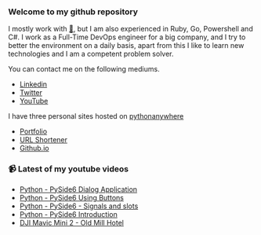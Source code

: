 ### Welcome to my github repository

I mostly work with [:snake:](https://www.python.org/), but I am also experienced in Ruby, Go, Powershell and C#. I work as a Full-Time DevOps engineer for a big company, and I try to better the environment on a daily basis, apart from this I like to learn new technologies and I am a competent problem solver.

You can contact me on the following mediums.
- [Linkedin](https://www.linkedin.com/in/r3ap3rpy)
- [Twitter](https://twitter.com/r3ap3rpy)
- [YouTube](https://www.youtube.com/channel/UC1qkMXH8d2I9DDAtBSeEHqg)

I have three personal sites hosted on [pythonanywhere](https://www.pythonanywhere.com/)
- [Portfolio](http://r3ap3rpy.pythonanywhere.com/)
- [URL Shortener](http://shortenpy.pythonanywhere.com/)
- [Github.io](https://r3ap3rpy.github.io/)

### :video_camera: Latest of my youtube videos
<!-- YOUTUBE:START -->
- [Python - PySide6 Dialog Application](https://www.youtube.com/watch?v=eY__Gh9j5yw)
- [Python - PySide6 Using Buttons](https://www.youtube.com/watch?v=3WV4LEdkol4)
- [Python - PySide6 - Signals and slots](https://www.youtube.com/watch?v=54HqeEa5eo0)
- [Python - PySide6 Introduction](https://www.youtube.com/watch?v=VjbMLk8d1lI)
- [DJI Mavic Mini 2 - Old Mill Hotel](https://www.youtube.com/watch?v=6eyfatW4QtU)
<!-- YOUTUBE:END -->

